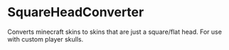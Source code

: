 # SquareHeadConverter
Converts minecraft skins to skins that are just a square/flat head. For use with custom player skulls.
